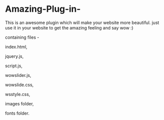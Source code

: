 # Amazing-Plug-in-
This is an awesome plugin which will make your website more beautiful. just use it in your website to get the amazing feeling and say wow :)


containing files -

index.html,

jquery.js,

script.js,

wowslider.js,

wowslide.css,

wsstyle.css,

images folder,

fonts folder.
